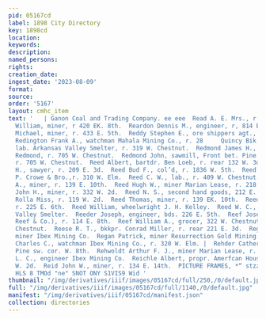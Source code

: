 ```yaml
---
pid: 05167cd
label: 1898 City Directory
key: 1898cd
location: 
keywords: 
description: 
named_persons: 
rights: 
creation_date: 
ingest_date: '2023-08-09'
format: 
source: 
order: '5167'
layout: cmhc_item
text: '   | Ganon Coal and Trading Company. ee eee  Read A. E. Mrs., r. 312 W. 6th.  Reagan
  William, miner, r 420 EK. 8th.  Reardon Dennis M., engineer, r, 814 E. 6th.  Reddy
  Michael, miner, r. 433 E. 5th.  Reddy Stephen E., ore shippers agt., r. 433 E. 5th.
  Redington Frank A., watchman Mahala Mining Co., r. 28     Quincy Bik.  Redman Henry,
  lab. Arkansas Valley Smelter, r. 319 W. Chestnut.  Redmond James H., engineer John
  Redmond, r. 705 W. Chestnut.  Redmond John, sawmill, Front bet. Pine and Spruce,
  r. 705 W. Chestnut.  Reed Albert, bartdr. Ben Loeb, r. rear 132 W. 3d.  Reed Alphius
  H., sawyer, r. 209 E. 3d.  Reed Bud F., col’d, r. 1836 W. 5th.  Reed Clarence M.,teamster
  P. Crowe & Bro.,r. 310 W. Elm.  Reed C. W., lab., r. 409 W. Chestnut.  Reed David
  A., miner, r. 139 E. 10th.  Reed Hugh W., miner Marian Lease, r. 218 St. Louis av.  Reed
  John H., miner, r. 332 W. 2d.  Reed N. S., second hand goods, 212 E. 6th.  Reed
  Rolla Miss, r. 119 W. 2d.  Reed Thomas, miner, r. 139 EK. 10th.  Reed William, engineer,
  r. 225 E. 6th.  Reed William, wheelwright J. H. Kelley.  Reed W. C., wks. Arkansas
  Valley Smelter.  Reeder Joseph, engineer, bds. 226 E. 5th.  Reef Joseph S. (Pierce,
  Reef & Co.), r. 114 E. 8th.  Reef William A., grocer, 322 W. Chestnut, r. 325 W.
  Chestnut.  Reese R. T., bkkpr. Conrad Miller, r. rear 221 E. 3d.  Regan Michael,
  miner Ibex Mining Co.  Regan Patrick, miner Resurrection Gold Mining Co.  Reger
  Charles C., watchman Ibex Mining Co., r. 320 W. Elm. |  Rehder Catherine Miss, r.
  Pine sw. cor. W. 8th.  Rehwoldt Arthur F. J., miner Marian Lease, r. 408 E. 4th.  Reich
  L. C., engineer Ibex Mining Co.  Reichle Albert, propr. Amerfcan House, 123-125
  W. 2d.  Reid John W., miner, r. 134 E. 14th.  PICTURE FRAMES, *“ stzzer” J, J, QUI  =!
  HLS 8 TMOd "ne" SNOT ONY S1VIS9 Wid '
thumbnail: "/img/derivatives/iiif/images/05167cd/full/250,/0/default.jpg"
full: "/img/derivatives/iiif/images/05167cd/full/1140,/0/default.jpg"
manifest: "/img/derivatives/iiif/05167cd/manifest.json"
collection: directories
---
```

